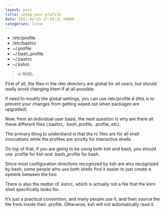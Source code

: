 ```yaml
---
layout: post
title: setup your profile
date: 2017-02-23 17:19:22 +0800
categories: linux
---
```

- /etc/profile
- /etc/bashrc
- ~/.profile
- ~/.bash_profile
- ~/.bashrc
- ~/.kshrc

> in RHEL

First of all, the files in the /etc directory are global for all users, but should really avoid changing them if at all possible. 

If need to modify the global settings, you can use /etc/profile.d (this is to prevent your changes from getting wiped out when packages are upgraded).

Now, from an individual user basis, the next question is why are there all these different files (.bashrc, .bash_profile, .profile, etc).

The primary thing to understand is that the rc files are for all shell invocations while the profiles are strictly for interactive shells. 

On top of that, if you are going to be using both ksh and bash, you should use .profile for ksh and .bash_profile for bash. 

Since most configuration directives recognized by ksh are also recognized by bash, some people who use both shells find it easier to just create a symlink between the two.

There is also the matter of .kshrc, which is actually not a file that the korn shell specifically looks for. 

It’s just a practical convention, and many people use it, and then source the file from inside their .profile. Otherwise, ksh will not automatically read it.
